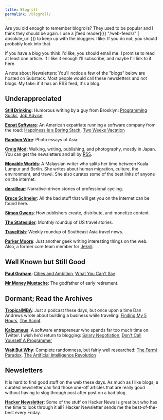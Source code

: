 ```yaml
---
title: Blogroll
permalink: /blogroll/
---
```


Are you old enough to remember blogrolls? They used to be popular and I think they should be again. I use a [feed reader]({{ "/web-feeds/" | absolute_url }}) to keep up with the bloggers I like. If you do not, you should probably look into that.

If you have a blog you think I'd like, you should email me. I promise to read at least one article. If I like it enough I'll subscribe, and maybe I'll link to it here.

A note about Newsletters: You'll notice a few of the "blogs" below are hosted on Substack. Most people would call these newsletters and not blogs. My take: if it has an RSS feed, it's a blog.

## Underappreciated

[**Still Drinking**](https://www.stilldrinking.org/essays.php): Humorous writing by a guy from Brooklyn: [Programming Sucks](https://www.stilldrinking.org/programming-sucks), [Job Advice](https://www.stilldrinking.org/job-advice)

[**Expat Software**](http://www.expatsoftware.com/articles/): An American expatriate running a software company from the road: [Happiness is a Boring Stack](http://www.expatsoftware.com/articles/happiness-is-a-boring-stack.html), [Two Weeks Vacation](http://www.expatsoftware.com/articles/2007/02/two-weeks-vacation-is-only.html)

[**Random Wire**](https://randomwire.com/): Photo essays of Asia.

[**Craig Mod**](https://craigmod.com/): Walking, writing, publishing, and photography, mostly in Japan. You can get the newsletters and all by [RSS](https://craigmod.com/index.xml).

[**Movable Worlds**](https://movableworlds.substack.com/archive): A Malaysian writer who splits her time between Kuala Lumpur and Berlin. She writes about human migration, culture, the environment, and travel. She also curates some of the best links of anyone on the internet.

[**derailleur**](https://derailleur.substack.com/archive): Narrative-driven stories of professional cycling.

[**Bruce Schneier**](https://www.schneier.com/): All the bad stuff that will get you on the internet can be found here.

[**Simon Owens**](https://simonowens.substack.com/): How publishers create, distribute, and monetize content.

[**The Statesider**](https://statesider.us/): Monthly roundup of US travel stories.

[**Travelfish**](https://travelfish.substack.com/): Weekly roundup of Southeast Asia travel news.

[**Parker Moore**](https://byparker.com/): Just another geek writing interesting things on the web. Also, a former core team member for [Jekyll](https://jekyllrb.com/).

## Well Known but Still Good

[**Paul Graham**](http://paulgraham.com/articles.html): [Cities and Ambition](http://www.paulgraham.com/cities.html), [What You Can't Say](http://www.paulgraham.com/say.html)

[**Mr Money Mustache**](http://www.mrmoneymustache.com/): The godfather of early retirement.

## Dormant; Read the Archives

[**TropicalMBA**](http://www.tropicalmba.com/): Just a podcast these days, but once upon a time Dan Andrews wrote about building a business while traveling: [Finding My 5 Hours](http://www.tropicalmba.com/5hours/), [The Script](http://www.tropicalmba.com/the-script/)

[**Kalzumeus**](https://www.kalzumeus.com/): A software entrepreneur who spends far too much time on Twitter. I wish he'd return to blogging: [Salary Negotiation](https://www.kalzumeus.com/2012/01/23/salary-negotiation/), [Don't Call Yourself A Programmer](https://www.kalzumeus.com/2011/10/28/dont-call-yourself-a-programmer/)

[**Wait But Why**](https://waitbutwhy.com/): Complete randomness, but fairly well researched: [The Fermi Paradox](https://waitbutwhy.com/2014/05/fermi-paradox.html), [The Artificial Intelligence Revolution](https://waitbutwhy.com/2015/01/artificial-intelligence-revolution-1.html)

## Newsletters

It is hard to find good stuff on the web these days. As much as I like blogs, a curated newsletter can find those one-off articles that are really good without having to slog through post after post on a bad blog.

[**Hacker Newsletter**](https://www.hackernewsletter.com/): Some of the stuff on Hacker News is great but who has the time to look through it all? Hacker Newsletter sends me the best-of-the-best every Friday.
